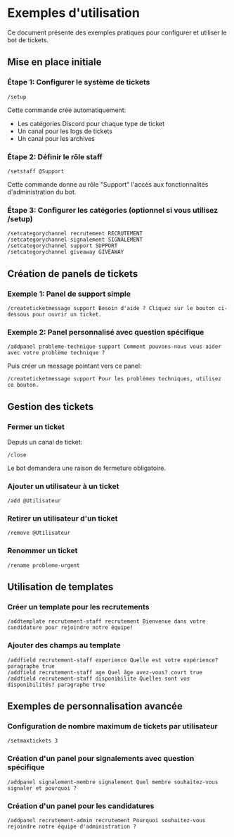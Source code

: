 # Exemples d'utilisation

Ce document présente des exemples pratiques pour configurer et utiliser le bot de tickets.

## Mise en place initiale

### Étape 1: Configurer le système de tickets

```
/setup
```

Cette commande crée automatiquement:
- Les catégories Discord pour chaque type de ticket
- Un canal pour les logs de tickets
- Un canal pour les archives

### Étape 2: Définir le rôle staff

```
/setstaff @Support
```

Cette commande donne au rôle "Support" l'accès aux fonctionnalités d'administration du bot.

### Étape 3: Configurer les catégories (optionnel si vous utilisez /setup)

```
/setcategorychannel recrutement RECRUTEMENT
/setcategorychannel signalement SIGNALEMENT
/setcategorychannel support SUPPORT
/setcategorychannel giveaway GIVEAWAY
```

## Création de panels de tickets

### Exemple 1: Panel de support simple

```
/createticketmessage support Besoin d'aide ? Cliquez sur le bouton ci-dessous pour ouvrir un ticket.
```

### Exemple 2: Panel personnalisé avec question spécifique

```
/addpanel probleme-technique support Comment pouvons-nous vous aider avec votre problème technique ?
```

Puis créer un message pointant vers ce panel:
```
/createticketmessage support Pour les problèmes techniques, utilisez ce bouton.
```

## Gestion des tickets

### Fermer un ticket

Depuis un canal de ticket:
```
/close
```

Le bot demandera une raison de fermeture obligatoire.

### Ajouter un utilisateur à un ticket

```
/add @Utilisateur
```

### Retirer un utilisateur d'un ticket

```
/remove @Utilisateur
```

### Renommer un ticket

```
/rename probleme-urgent
```

## Utilisation de templates

### Créer un template pour les recrutements

```
/addtemplate recrutement-staff recrutement Bienvenue dans votre candidature pour rejoindre notre équipe!
```

### Ajouter des champs au template

```
/addfield recrutement-staff experience Quelle est votre expérience? paragraphe true
/addfield recrutement-staff age Quel âge avez-vous? court true
/addfield recrutement-staff disponibilite Quelles sont vos disponibilités? paragraphe true
```

## Exemples de personnalisation avancée

### Configuration de nombre maximum de tickets par utilisateur

```
/setmaxtickets 3
```

### Création d'un panel pour signalements avec question spécifique

```
/addpanel signalement-membre signalement Quel membre souhaitez-vous signaler et pourquoi ?
```

### Création d'un panel pour les candidatures

```
/addpanel recrutement-admin recrutement Pourquoi souhaitez-vous rejoindre notre équipe d'administration ?
```